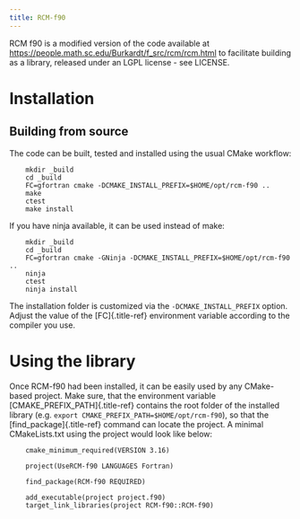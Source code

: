 ```yaml
---
title: RCM-f90
---
```


RCM f90 is a modified version of the code available at
<https://people.math.sc.edu/Burkardt/f_src/rcm/rcm.html> to facilitate
building as a library, released under an LGPL license - see LICENSE.

# Installation

## Building from source

The code can be built, tested and installed using the usual CMake
workflow:
```shell
    mkdir _build
    cd _build
    FC=gfortran cmake -DCMAKE_INSTALL_PREFIX=$HOME/opt/rcm-f90 ..
    make
    ctest
    make install
```
If you have ninja available, it can be used instead of make:
```shell
    mkdir _build
    cd _build
    FC=gfortran cmake -GNinja -DCMAKE_INSTALL_PREFIX=$HOME/opt/rcm-f90 ..
    ninja
    ctest
    ninja install
```
The installation folder is customized via the `-DCMAKE_INSTALL_PREFIX`
option. Adjust the value of the [FC]{.title-ref} environment variable
according to the compiler you use.

# Using the library

Once RCM-f90 had been installed, it can be easily used by any
CMake-based project. Make sure, that the environment variable
[CMAKE_PREFIX_PATH]{.title-ref} contains the root folder of the
installed library (e.g. `export CMAKE_PREFIX_PATH=$HOME/opt/rcm-f90`),
so that the [find_package]{.title-ref} command can locate the project. A
minimal CMakeLists.txt using the project would look like below:
```shell
    cmake_minimum_required(VERSION 3.16)

    project(UseRCM-f90 LANGUAGES Fortran)

    find_package(RCM-f90 REQUIRED)

    add_executable(project project.f90)
    target_link_libraries(project RCM-f90::RCM-f90)
```